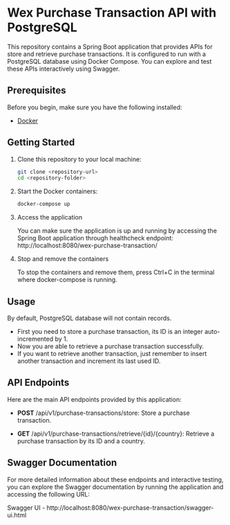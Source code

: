 # Wex Purchase Transaction API with PostgreSQL

This repository contains a Spring Boot application that provides APIs for store and retrieve purchase transactions. It is configured to run with a PostgreSQL database using Docker Compose. You can explore and test these APIs interactively using Swagger.

## Prerequisites

Before you begin, make sure you have the following installed:

- [Docker](https://www.docker.com/)

## Getting Started

1. Clone this repository to your local machine:

   ```bash
   git clone <repository-url>
   cd <repository-folder>
   ```
2. Start the Docker containers:

    ```bash
   docker-compose up
    ```
3. Access the application

    You can make sure the application is up and running by accessing the Spring Boot application through healthcheck endpoint: http://localhost:8080/wex-purchase-transaction/

4. Stop and remove the containers

    To stop the containers and remove them, press Ctrl+C in the terminal where docker-compose is running.

## Usage
   By default, PostgreSQL database will not contain records.
   - First you need to store a purchase transaction, its ID is an integer auto-incremented by 1.
   - Now you are able to retrieve a purchase transaction successfully.
   - If you want to retrieve another transaction, just remember to insert another transaction and increment its last used ID.

## API Endpoints
   Here are the main API endpoints provided by this application:

   - **POST** /api/v1/purchase-transactions/store: Store a purchase transaction.

   - **GET** /api/v1/purchase-transactions/retrieve/{id}/{country}: Retrieve a purchase transaction by its ID and a country.

## Swagger Documentation
   For more detailed information about these endpoints and interactive testing, you can explore the Swagger documentation by running the application and accessing the following URL:
   
   Swagger UI - http://localhost:8080/wex-purchase-transaction/swagger-ui.html
